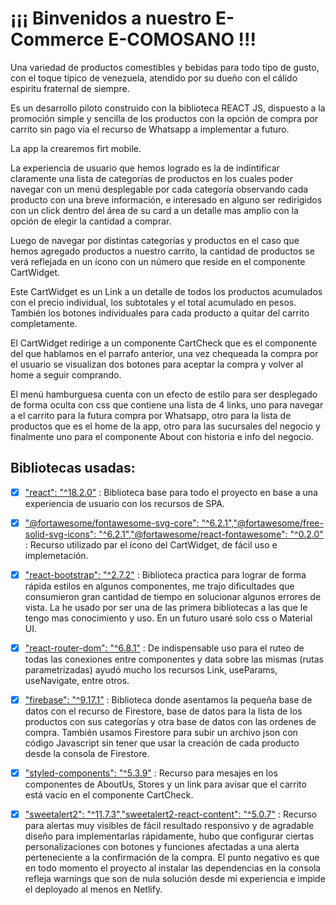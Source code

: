# ¡¡¡ Binvenidos a nuestro E-Commerce E-COMOSANO !!!

Una variedad de productos comestibles y bebidas para todo tipo de gusto, con el toque típico de venezuela, atendido por su dueño con el cálido espiritu fraternal de siempre.

Es un desarrollo piloto construido con la biblioteca REACT JS, dispuesto a la promoción simple y sencilla de los productos con la opción de compra por carrito sin pago via el recurso de Whatsapp a implementar a futuro.

La app la crearemos firt mobile.

La experiencia de usuario que hemos logrado es la de indintificar claramente una lista de categorías de productos en los cuales poder navegar con un menú desplegable por cada categoría observando cada producto con una breve información, e interesado en alguno ser redirigidos con un click dentro del área de su card a un detalle mas amplio con la opción de elegir la cantidad a comprar.

Luego de navegar por distintas categorías y productos en el caso que hemos agregado productos a nuestro carrito, la cantidad de productos se verá reflejada en un ícono con un número que reside en el componente CartWidget.

Este CartWidget es un Link a un detalle de todos los productos acumulados con el precio individual, los subtotales y el total acumulado en pesos. También los botones individuales para cada producto a quitar del carrito completamente.

El CartWidget redirige a un componente CartCheck que es el componente del que hablamos en el parrafo anterior, una vez chequeada la compra por el usuario se visualizan dos botones para aceptar la compra y volver al home a seguir comprando.

El menú hamburguesa cuenta con un efecto de estilo para ser desplegado de forma oculta con css que contiene una lista de 4 links, uno para navegar a el carrito para la futura compra por Whatsapp, otro para la lista de productos que es el home de la app, otro para las sucursales del negocio y finalmente uno para el componente About con historia e info del negocio.

## Bibliotecas usadas:

- [x] ["react": "^18.2.0"](https://es.reactjs.org/) : Biblioteca base para todo el proyecto en base a una experiencia de usuario con los recursos de SPA.

- [x] ["@fortawesome/fontawesome-svg-core": "^6.2.1","@fortawesome/free-solid-svg-icons": "^6.2.1","@fortawesome/react-fontawesome": "^0.2.0"](https://fontawesome.com/v5/docs/web/use-with/react) : Recurso utilizado par el ícono del CartWidget, de fácil uso e implemetación.

- [X] ["react-bootstrap": "^2.7.2"](https://react-bootstrap.github.io/) : Biblioteca practica para lograr de forma rápida estilos en algunos componentes, me trajo dificultades que consumieron gran cantidad de tiempo en solucionar algunos errores de vista. La he usado por ser una de las primera bibliotecas a las que le tengo mas conocimiento y uso. En un futuro usaré solo css o Material UI.

- [x] ["react-router-dom": "^6.8.1"](https://reactrouter.com/en/main) : De indispensable uso para el ruteo de todas las conexiones entre componentes y data sobre las mismas (rutas parametrizadas) ayudó mucho los recursos Link, useParams, useNavigate, entre otros.

- [x] ["firebase": "^9.17.1"](https://firebase.google.com) : Biblioteca donde asentamos la pequeña base de datos con el recurso de Firestore, base de datos para la lista de los productos con sus categorías y otra base de datos con las ordenes de compra. También usamos Firestore para subir un archivo json con código Javascript sin tener que usar la creación de cada producto desde la consola de Firestore.
 
- [x] ["styled-components": "^5.3.9"](https://www.npmjs.com/package/styled-components) : Recurso para mesajes en los componentes de AboutUs, Stores y un link para avisar que el carrito está vacío en el componente CartCheck.

- [x] ["sweetalert2": "^11.7.3","sweetalert2-react-content": "^5.0.7"](https://sweetalert2.github.io/) : Recurso para alertas muy visibles de fácil resultado responsivo y de agradable diseño para implementarlas rápidamente, hubo que configurar ciertas personalizaciones con botones y funciones afectadas a una alerta perteneciente a la confirmación de la compra. El punto negativo es que en todo momento el proyecto al instalar las dependencias en la consola refleja warnings que son de nula solución desde mi experiencia e impide el deployado al menos en Netlify.